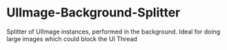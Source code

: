 UIImage-Background-Splitter
===========================

Splitter of UIImage instances, performed in the background. Ideal for doing large images which could block the UI Thread